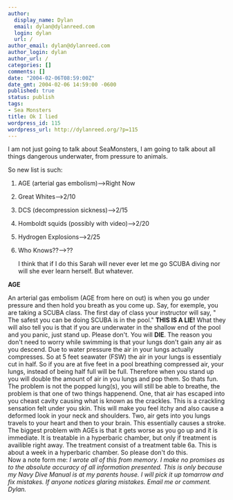 ```yaml
---
author:
  display_name: Dylan
  email: dylan@dylanreed.com
  login: dylan
  url: /
author_email: dylan@dylanreed.com
author_login: dylan
author_url: /
categories: []
comments: []
date: "2004-02-06T08:59:00Z"
date_gmt: 2004-02-06 14:59:00 -0600
published: true
status: publish
tags:
- Sea Monsters
title: Ok I lied
wordpress_id: 115
wordpress_url: http://dylanreed.org/?p=115
---
```


   I am not just going to talk about SeaMonsters, I am going to talk about all things dangerous underwater, from pressure to animals.

So new list is such:  
1. AGE (arterial gas embolism)-->Right Now  
2. Great Whites-->2/10  
3. DCS (decompression sickness)-->2/15  
4. Homboldt squids (possibly with video)-->2/20  
5. Hydrogen Explosions-->2/25  
6. Who Knows??-->??

   I think that if I do this Sarah will never ever let me go SCUBA diving nor will she ever learn herself. But whatever.

**AGE**

  
   An arterial gas embolism (AGE from here on out) is when you go under pressure and then hold you breath as you come up. Say, for exemple, you are taking a SCUBA class. The first day of class your instructor will say, " The safest you can be doing SCUBA is in the pool." **THIS IS A LIE!** What they will also tell you is that if you are underwater in the shallow end of the pool and you panic, just stand up. Please don't. You will **DIE**. The reason you don't need to worry while swimming is that your lungs don't gain any air as you descend. Due to water pressure the air in your lungs actually compresses. So at 5 feet seawater (FSW) the air in your lungs is essentialy cut in half. So if you are at five feet in a pool breathing compressed air, your lungs, instead of being half full will be full. Therefore when you stand up you will double the amount of air in you lungs and pop them. So thats fun.  
   The problem is not the popped lung(s), you will still be able to breathe, the problem is that one of two things happenend. One, that air has escaped into you cheast cavity causing what is known as the crackles. This is a crackling sensation felt under you skin. This will make you feel itchy and also cause a deformed look in your neck and shoulders. Two, air gets into you lungs travels to your heart and then to your brain. This essentially causes a stroke.  
   The biggest problem with AGEs is that it gets worse as you go up and it is immediate. It is treatable in a hyperbaric chamber, but only if treatment is availible right away. The treatment consist of a treatment table 6a. This is about a week in a hyperbaric chamber. So please don't do this.  
   Now a note form me: _I wrote all of this from memory. I make no promises as to the absolute accuracy of all information presented. This is only because my Navy Dive Manual is at my parents house. I will pick it up tomarrow and fix mistakes. If anyone notices glaring mistakes. Email me or comment. Dylan._
